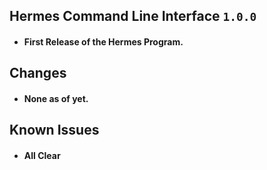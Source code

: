 ## Hermes Command Line Interface `1.0.0`
- #### First Release of the Hermes Program.
## Changes
- #### None as of yet.
## Known Issues
- #### All Clear
